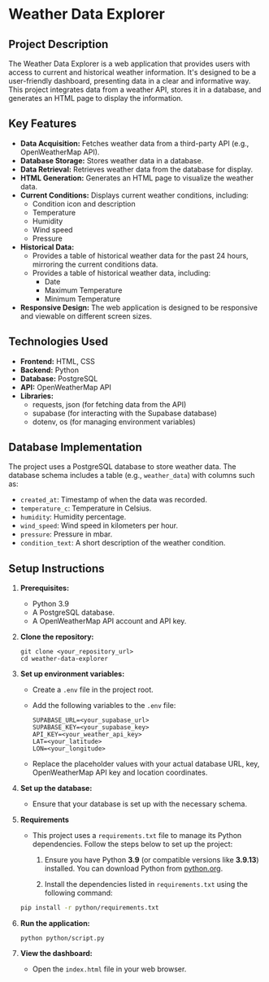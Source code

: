 # Weather Data Explorer

## Project Description

The Weather Data Explorer is a web application that provides users with access to current and historical weather information. It's designed to be a user-friendly dashboard, presenting data in a clear and informative way. This project integrates data from a weather API, stores it in a database, and generates an HTML page to display the information.

## Key Features

* **Data Acquisition:** Fetches weather data from a third-party API (e.g., OpenWeatherMap API).
* **Database Storage:** Stores weather data in a database.
* **Data Retrieval:** Retrieves weather data from the database for display.
* **HTML Generation:** Generates an HTML page to visualize the weather data.
* **Current Conditions:** Displays current weather conditions, including:
    * Condition icon and description
    * Temperature
    * Humidity
    * Wind speed
    * Pressure
* **Historical Data:**
    * Provides a table of historical weather data for the past 24 hours, mirroring the current conditions data.
    * Provides a table of historical weather data, including:
        * Date
        * Maximum Temperature
        * Minimum Temperature
* **Responsive Design:** The web application is designed to be responsive and viewable on different screen sizes.

## Technologies Used

* **Frontend:** HTML, CSS
* **Backend:** Python
* **Database:** PostgreSQL
* **API:** OpenWeatherMap API
* **Libraries:**
    * requests, json (for fetching data from the API)
    * supabase (for interacting with the Supabase database)
    * dotenv, os (for managing environment variables)

## Database Implementation

The project uses a PostgreSQL database to store weather data. The database schema includes a table (e.g., `weather_data`) with columns such as:

* `created_at`: Timestamp of when the data was recorded.
* `temperature_c`: Temperature in Celsius.
* `humidity`: Humidity percentage.
* `wind_speed`: Wind speed in kilometers per hour.
* `pressure`: Pressure in mbar.
* `condition_text`: A short description of the weather condition.

## Setup Instructions

1.  **Prerequisites:**

    * Python 3.9
    * A PostgreSQL database.
    * A OpenWeatherMap API account and API key.

2.  **Clone the repository:**

    ```
    git clone <your_repository_url>
    cd weather-data-explorer
    ```

3.  **Set up environment variables:**

    * Create a `.env` file in the project root.
    * Add the following variables to the `.env` file:

        ```
        SUPABASE_URL=<your_supabase_url>
        SUPABASE_KEY=<your_supabase_key>
        API_KEY=<your_weather_api_key>
        LAT=<your_latitude>
        LON=<your_longitude>
        ```

    * Replace the placeholder values with your actual database URL, key, OpenWeatherMap API key and location coordinates.


4.  **Set up the database:**

    * Ensure that your database is set up with the necessary schema.
    
5.  **Requirements**

    * This project uses a `requirements.txt` file to manage its Python dependencies. Follow the steps below to set up the project:

        1. Ensure you have Python **3.9** (or compatible versions like **3.9.13**) installed. You can download Python from [python.org](https://www.python.org/).

        2. Install the dependencies listed in `requirements.txt` using the following command:

    ```bash
    pip install -r python/requirements.txt

6.  **Run the application:**

    ```
    python python/script.py
    ```

7.  **View the dashboard:**

    * Open the `index.html` file in your web browser.
